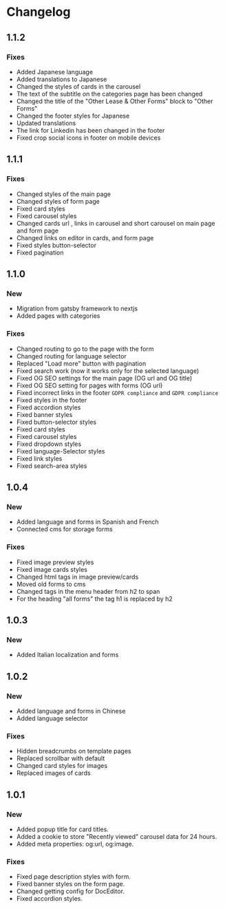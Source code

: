 # Changelog

## 1.1.2

### Fixes
- Added Japanese language
- Added translations to Japanese
- Changed the styles of cards in the carousel
- The text of the subtitle on the categories page has been changed
- Changed the title of the "Other Lease & Other Forms" block to "Other Forms"
- Changed the footer styles for Japanese
- Updated translations
- The link for Linkedin has been changed in the footer
- Fixed crop social icons in footer on mobile devices

## 1.1.1

### Fixes
- Changed styles of the main page
- Changed styles of form page
- Fixed card styles
- Fixed carousel styles
- Changed cards url , links in carousel and short carousel on main page and form page
- Changed links on editor in cards, and form page
- Fixed styles button-selector
- Fixed pagination

## 1.1.0

### New

- Migration from gatsby framework to nextjs
- Added pages with categories

### Fixes

- Changed routing to go to the page with the form
- Changed routing for language selector
- Replaced "Load more" button with pagination
- Fixed search work (now it works only for the selected language)
- Fixed OG SEO settings for the main page (OG url and OG title)
- Fixed OG SEO setting for pages with forms (OG url)
- Fixed incorrect links in the footer `GDPR compliance` and `GDPR compliance`
- Fixed styles in the footer
- Fixed accordion styles
- Fixed banner styles
- Fixed button-selector styles
- Fixed card styles
- Fixed carousel styles
- Fixed dropdown styles
- Fixed language-Selector styles
- Fixed link styles
- Fixed search-area styles

## 1.0.4

### New

- Added language and forms in Spanish and French
- Connected cms for storage forms

### Fixes

- Fixed image preview styles
- Fixed image cards styles
- Changed html tags in image preview/cards
- Moved old forms to cms
- Changed tags in the menu header from h2 to span
- For the heading "all forms" the tag h1 is replaced by h2

## 1.0.3

### New

- Added Italian localization and forms

## 1.0.2

### New

- Added language and forms in Chinese
- Added language selector

### Fixes

- Hidden breadcrumbs on template pages
- Replaced scrollbar with default
- Changed card styles for images
- Replaced images of cards

## 1.0.1

### New

- Added popup title for card titles.
- Added a cookie to store "Recently viewed" carousel data for 24 hours.
- Added meta properties: og:url, og:image.

### Fixes

- Fixed page description styles with form.
- Fixed banner styles on the form page.
- Changed getting config for DocEditor.
- Fixed accordion styles.
